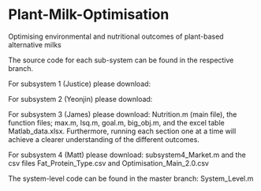 # Plant-Milk-Optimisation
Optimising environmental and nutritional outcomes of plant-based alternative milks

The source code for each sub-system can be found in the respective branch.

For subsystem 1 (Justice) please download: 

For subsystem 2 (Yeonjin) please download:

For subsystem 3 (James) please download: Nutrition.m (main file), the function files; max.m, lsq.m, goal.m, big_obj.m, and the excel table Matlab_data.xlsx. Furthermore, running each section one at a time will achieve a clearer understanding of the different outcomes.


For subsystem 4 (Matt) please download: subsystem4_Market.m and the csv files Fat_Protein_Type.csv and Optimisation_Main_2.0.csv

The system-level code can be found in the master branch: System_Level.m
